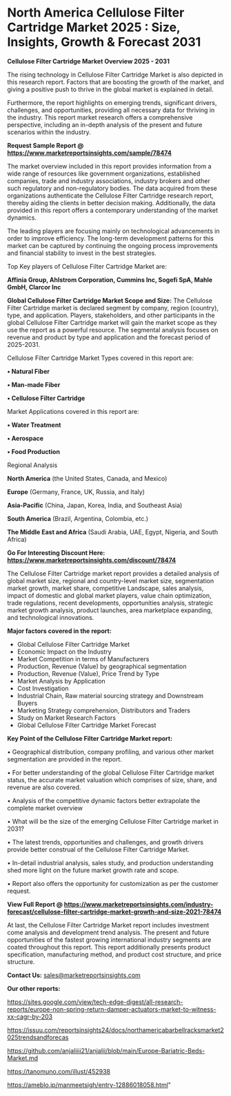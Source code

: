  # North America Cellulose Filter Cartridge Market 2025 : Size, Insights, Growth & Forecast 2031

<Strong> Cellulose Filter Cartridge Market Overview 2025 - 2031</strong>

The rising technology in Cellulose Filter Cartridge Market is also depicted in this research report. Factors that are boosting the growth of the market, and giving a positive push to thrive in the global market is explained in detail.

Furthermore, the report highlights on emerging trends, significant drivers, challenges, and opportunities, providing all necessary data for thriving in the industry. This report market research offers a comprehensive perspective, including an in-depth analysis of the present and future scenarios within the industry.

<strong>Request Sample Report @ <a href=https://www.marketreportsinsights.com/sample/78474>https://www.marketreportsinsights.com/sample/78474</a></strong>

The market overview included in this report provides information from a wide range of resources like government organizations, established companies, trade and industry associations, industry brokers and other such regulatory and non-regulatory bodies. The data acquired from these organizations authenticate the Cellulose Filter Cartridge research report, thereby aiding the clients in better decision making. Additionally, the data provided in this report offers a contemporary understanding of the market dynamics.

The leading players are focusing mainly on technological advancements in order to improve efficiency. The long-term development patterns for this market can be captured by continuing the ongoing process improvements and financial stability to invest in the best strategies.

Top Key players of Cellulose Filter Cartridge Market are:

<strong>Affinia Group, Ahlstrom Corporation, Cummins Inc, Sogefi SpA, Mahle GmbH, Clarcor Inc</strong>

<strong><b>Global Cellulose Filter Cartridge Market Scope and Size:</b></strong>
The Cellulose Filter Cartridge market is declared segment by company, region (country), type, and application. Players, stakeholders, and other participants in the global Cellulose Filter Cartridge market will gain the market scope as they use the report as a powerful resource. The segmental analysis focuses on revenue and product by type and application and the forecast period of 2025-2031.

Cellulose Filter Cartridge Market Types covered in this report are:

<strong>• Natural Fiber

• Man-made Fiber

• Cellulose Filter Cartridge</strong>

Market Applications covered in this report are:

<strong>• Water Treatment

• Aerospace

• Food Production</strong> 

Regional Analysis

<strong>North America</strong> (the United States, Canada, and Mexico)

<strong>Europe</strong> (Germany, France, UK, Russia, and Italy)

<strong>Asia-Pacific</strong> (China, Japan, Korea, India, and Southeast Asia)

<strong>South America</strong> (Brazil, Argentina, Colombia, etc.)

<strong>The Middle East and Africa</strong> (Saudi Arabia, UAE, Egypt, Nigeria, and South Africa)

<strong>Go For Interesting Discount Here: <a href=https://www.marketreportsinsights.com/discount/78474>https://www.marketreportsinsights.com/discount/78474</a></strong>

The Cellulose Filter Cartridge market report provides a detailed analysis of global market size, regional and country-level market size, segmentation market growth, market share, competitive Landscape, sales analysis, impact of domestic and global market players, value chain optimization, trade regulations, recent developments, opportunities analysis, strategic market growth analysis, product launches, area marketplace expanding, and technological innovations.

<strong><b>Major factors covered in the report:</b></strong>
<ul>
  <li>Global Cellulose Filter Cartridge Market </li>
  <li>Economic Impact on the Industry</li>
  <li>Market Competition in terms of Manufacturers</li>
  <li>Production, Revenue (Value) by geographical segmentation</li>
  <li>Production, Revenue (Value), Price Trend by Type</li>
  <li>Market Analysis by Application</li>
  <li>Cost Investigation</li>
  <li>Industrial Chain, Raw material sourcing strategy and Downstream Buyers</li>
  <li>Marketing Strategy comprehension, Distributors and Traders</li>
  <li>Study on Market Research Factors</li>
  <li>Global Cellulose Filter Cartridge Market Forecast</li>
</ul>

<strong><b>Key Point of the Cellulose Filter Cartridge Market report:</b></strong>

• Geographical distribution, company profiling, and various other market segmentation are provided in the report.

• For better understanding of the global Cellulose Filter Cartridge market status, the accurate market valuation which comprises of size, share, and revenue are also covered.

• Analysis of the competitive dynamic factors better extrapolate the complete market overview

• What will be the size of the emerging Cellulose Filter Cartridge market in 2031?

• The latest trends, opportunities and challenges, and growth drivers provide better construal of the Cellulose Filter Cartridge Market.

• In-detail industrial analysis, sales study, and production understanding shed more light on the future market growth rate and scope.

• Report also offers the opportunity for customization as per the customer request.

<strong><b>View Full Report @ <a href=https://www.marketreportsinsights.com/industry-forecast/cellulose-filter-cartridge-market-growth-and-size-2021-78474>https://www.marketreportsinsights.com/industry-forecast/cellulose-filter-cartridge-market-growth-and-size-2021-78474</a></b></strong>


At last, the Cellulose Filter Cartridge Market report includes investment come analysis and development trend analysis. The present and future opportunities of the fastest growing international industry segments are coated throughout this report. This report additionally presents product specification, manufacturing method, and product cost structure, and price structure.

<strong>Contact Us:</strong>
sales@marketreportsinsights.com

<strong>Our other reports:</strong>

<a href=https://sites.google.com/view/tech-edge-digest/all-research-reports/europe-non-spring-return-damper-actuators-market-to-witness-xx-cagr-by-203>https://sites.google.com/view/tech-edge-digest/all-research-reports/europe-non-spring-return-damper-actuators-market-to-witness-xx-cagr-by-203</a>

<a href=https://issuu.com/reportsinsights24/docs/northamericabarbellracksmarket2025trendsandforecas>https://issuu.com/reportsinsights24/docs/northamericabarbellracksmarket2025trendsandforecas</a>

<a href=https://github.com/anjaliiii21/anjalii/blob/main/Europe-Bariatric-Beds-Market.md>https://github.com/anjaliiii21/anjalii/blob/main/Europe-Bariatric-Beds-Market.md</a>

<a href=https://tanomuno.com/illust/452938>https://tanomuno.com/illust/452938</a>

<a href=https://ameblo.jp/manmeetsigh/entry-12886018058.html>https://ameblo.jp/manmeetsigh/entry-12886018058.html</a>"
